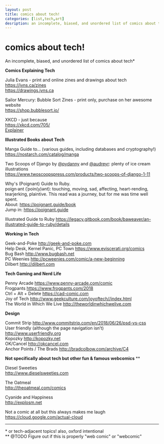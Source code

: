 ```yaml
---
layout: post
title: comics about tech!
categories: [list,tech,art]
desription: an incomplete, biased, and unordered list of comics about tech
---
```

# comics about tech!

An incomplete, biased, and unordered list of comics about tech*

**Comics Explaining Tech**

Julia Evans - print and online zines and drawings about tech  
https://jvns.ca/zines  
https://drawings.jvns.ca

Sailor Mercury: Bubble Sort Zines - print only, purchase on her awesome website  
https://shop.bubblesort.io/

XKCD - just because  
https://xkcd.com/705/  
[Explainer](http://www.explainxkcd.com/wiki/index.php/Main_Page)  


**Illustrated Books about Tech**

Manga Guide to...  (various guides, including databases and cryptography!)
https://nostarch.com/catalog/manga

Two Scoops of Django by [@pydanny](https://twitter.com/pydanny) and [@audreyr](https://twitter.com/audreyr): plenty of ice cream illustrations  
https://www.twoscoopspress.com/products/two-scoops-of-django-1-11

Why's (Poignant) Guide to Ruby.  
poign·ant (ˈpoin(y)ənt): touching, moving, sad, affecting, heart-rending, tearjerking, plaintive. This read was a journey, but for me was time well spent.  
About: https://poignant.guide/book  
Jump in: https://poignant.guide

Illustrated Guide to Ruby
https://legacy.gitbook.com/book/baweaver/an-illustrated-guide-to-ruby/details


**Working in Tech**

Geek-and-Poke http://geek-and-poke.com  
Help Desk, Kernel Panic, PC Town https://www.eviscerati.org/comics  
Bug Bash http://www.bugbash.net  
PC Weenies http://pcweenies.com/comic/a-new-beginning  
Dilbert http://dilbert.com

**Tech Gaming and Nerd Life**

Penny Arcade https://www.penny-arcade.com/comic  
Frogpants https://www.frogpants.com/2018  
Ctrl + Alt + Delete https://cad-comic.com  
Joy of Tech http://www.geekculture.com/joyoftech//index.html  
The World in Which We Live http://theworldinwhichwelive.com

**Design**

Commit Strip http://www.commitstrip.com/en/2018/06/26/psd-vs-css  
User friendly (although the page navigation isn’t) http://www.userfriendly.org  
Kopozky http://kopozky.net  
OK/Cancel http://okcancel.com  
Anchor Points / The Brads http://bradcolbow.com/archive/C4


**Not specifically about tech but other fun & famous webcomics** **

Diesel Sweeties  
http://www.dieselsweeties.com

The Oatmeal  
http://theoatmeal.com/comics

Cyanide and Happiness  
http://explosm.net

Not a comic at all but this always makes me laugh  
https://cloud.google.com/actual-cloud

---
\* or tech-adjacent topics! also, oxford intentional  
** @TODO Figure out if this is properly "web comic" or "webcomic"
